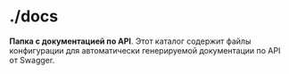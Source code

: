 # ./docs

**Папка с документацией по API**. Этот каталог содержит файлы конфигурации для автоматически генерируемой документации по API от Swagger.